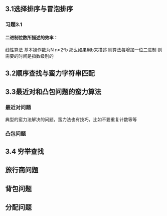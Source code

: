 ## 3.1选择排序与冒泡排序
### 习题3.1
#### 二进制位数所描述的效率：
线性算法 基本操作数为N n≈2^b 那么如果用b来描述 则算法每增加一位二进制 则需要的时间是指数级别的
## 3.2顺序查找与蛮力字符串匹配
## 3.3最近对和凸包问题的蛮力算法
### 最近对问题
典型的蛮力法解决的问题，蛮力法也有技巧，比如不要重复计数等等
### 凸包问题
## 3.4 穷举查找
## 旅行商问题
## 背包问题
## 分配问题
